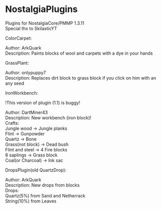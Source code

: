# NostalgiaPlugins
Plugins for NostalgiaCore/PMMP 1.3.11<br>
Special thx to SkilasticYT

ColorCarpet:<br>

Author: ArkQuark<br>
Description: Paints blocks of wool and carpets with a dye in your hands

GrassPlant:<br>

Author: onlypuppy7<br>
Description: Replaces dirt block to grass block if you click on him with an any seed

IronWorkbench:<br>

!This version of plugin (1.1) is buggy!

Author: DartMiner43<br>
Description: New workbench (iron block)!<br>
Crafts:<br>
Jungle wood -> Jungle planks<br>
Flint -> Gunpowder<br>
Quartz -> Bone<br>
Grass(not block) -> Dead bush<br>
Flint and steel -> 4 Fire blocks<br>
8 saplings -> Grass block<br>
Coal(or Charcoal) -> Ink sac

DropsPlugin(old QuartzDrop):<br>

Author: ArkQuark<br>
Description: New drops from blocks<br>
Drops:<br>
Quartz(5%) from Sand and Netherrack<br>
String(10%) from Leaves



